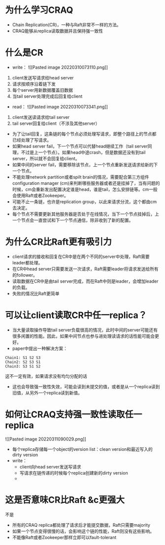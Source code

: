# 为什么学习CRAQ
- Chain Replication(CR)，一种与Raft非常不一样的方法。
- CRAQ能够从replica读取数据并且保持强一致性
# 什么是CR
- write：
![[Pasted image 20220310073110.png]]
1. client发送写请求给head server
2. 请求按顺序沿着链下发
3. 每个server用新数据覆盖旧数据
4. 当tail server处理完成后回复给client
- read：
![[Pasted image 20220310073341.png]]
1. client发送读请求给tail server
2. tail server回复给client（不涉及其他server）
- 为了让tail回复，这条链的每个节点必须处理写请求，即整个路径上的节点都已经处理了写请求。
- 如果head server fail，下一个节点可以代替head继续工作（tail server同理，不过是上一个节点）。如果head中途crash，但是数据还没有到tail server，所以就不会回复给client。
- 如果中间的server fail，需要移除该节点，上一个节点重新发送请求给新的下一个节点。
- 不能处理network partition或者spilt brain的情况，需要配合第三方组件configuration manager (cm)来判断哪些服务器或者还是挂掉了，当有问题的时候，cm会重新发出配置决定谁是head，谁是tail，怎么安排链等。cm一般会使用Raft或者Zookeeper。
- 可能不止一条链，也许是replication group，以此来请求分流，这个都由cm去决定。
- 每个节点不需要更新其他服务器是否处于在线情况，当下一个节点挂掉后，上一个节点会一直尝试和下一个节点通信，除非收到了新的配置。
# 为什么CR比Raft更有吸引力
- client请求的接收和回复在CR中是在两个不同的server中处理，Raft需要leader都处理。
- 在CR中head server只需要发送一次请求，Raft需要leader将请求发送给所有的follower。
- 读取数据在CR中是由tail server完成，而在Raft中则是leader，会增加leader的负载。
- 失败的情况比Raft更简单
# 可以让client读取CR中任一replica？
- 当大量读取操作导致tail server负载很高的情况，此时中间的server可能还有很多闲置的性能。因此，如果中间节点也参与进处理读请求的话性能可能会更好。
- paper中提出一种解决方案：
```
Chain1: S1 S2 S3
Chain2: S2 S3 S1
Chain3: S3 S1 S2
```
这不一定有效，如果请求没有均匀分配的话
- 这也会导致强一致性失效，可能会读到未提交的值，或者是从一个replica读到旧值，从另外一个replica读到新值。
# 如何让CRAQ支持强一致性读取任一replica
![[Pasted image 20220311090029.png]]
- 每个replica存储每一个object的version list：clean version和最近写入的dirty version
- write：
	- client向head server发送写请求
	- 写请求在链传递的时候每个replica创建新的dirty version
	- 
# 这是否意味CR比Raft &c更强大
不是
- 所有的CRAQ replica都处理了请求后才能提交数据，Raft只需要majority
- 如果一个节点变得很慢的话，会影响这个链的性能，Raft则没有这些影响。
- 不能像Raft或者Zookeeper那样立即可以fault-tolerant